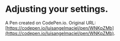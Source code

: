 # Adjusting your settings.

A Pen created on CodePen.io. Original URL: [https://codepen.io/luisangelmaciel/pen/WNKpZMb](https://codepen.io/luisangelmaciel/pen/WNKpZMb).

